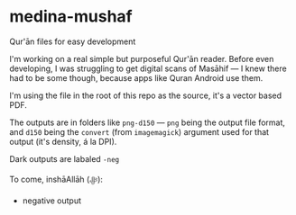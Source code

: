 # medina-mushaf
Qur'ān files for easy development

I'm working on a real simple but purposeful Qur'ān reader. Before even developing, I was struggling to get digital scans of Masāhif — I knew there had to be some though, because apps like Quran Android use them.

I'm using the file in the root of this repo as the source, it's a vector based PDF. 

The outputs are in folders like `png-d150` — `png` being the output file format, and `d150` being the `convert` (from `imagemagick`) argument used for that output (it's density, á la DPI).

Dark outputs are labaled `-neg`

To come, inshāAllāh (ﷻ):

- negative output
